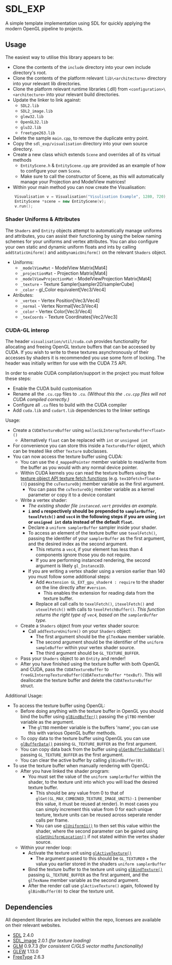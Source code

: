 # SDL_EXP
A simple template implementation using SDL for quickly applying the modern OpenGL pipeline to projects.

## Usage
The easiest way to utilise this library appears to be:
* Clone the contents of the `include` directory into your own include directory's root.
* Clone the contents of the platform relevant `lib\<architecture>` directory into your relevant lib directories.
* Clone the platform relevant runtime libraries (.dll) from `<configuration>\<architecture>` into your relevant build directories.
* Update the linker to link against:
  * `SDL2.lib`
  * `SDL2_image.lib`
  * `glew32.lib`
  * `OpenGL32.lib`
  * `glu32.lib`
  * `freetype263.lib`
* Delete the sample `main.cpp`, to remove the duplicate entry point.
* Copy the `sdl_exp/visualisation` directory into your own source directory.
* Create a new class which extends `Scene` and overrides all of its virtual methods 
  * `EntityScene.h` & `EntityScene.cpp` are provided as an example of how to configure your own `Scene`.
  * Make sure to call the constructor of Scene, as this will automatically manage your Projection and ModelView matrices!
* Within your main method you can now create the Visualisation:
```C++
    Visualisation v = Visualisation("Visulisation Example", 1280, 720);
    EntityScene *scene = new EntityScene(v);
    v.run();
```

### Shader Uniforms & Attributes
The `Shaders` and `Entity` objects attempt to automatically manage uniforms and attributes, you can assist their functioning by using the below naming schemes for your uniforms and vertex attributes. You can also configure your own static and dynamic uniform floats and ints by calling `addStaticUniform()` and `addDynamicUniform()` on the relevant `Shaders` object.

* Uniforms:
  * `_modelViewMat` - ModelView Matrix[Mat4]
  * `_projectionMat` - Projection Matrix[Mat4]
  * `_modelViewProjectionMat` - ModelViewProjection Matrix[Mat4]
  * `_texture` - Texture Sampler[sampler2D/samplerCube]
  * `_color` - gl_Color equivalent[Vec3/Vec4]
* Atributes:
  * `_vertex` - Vertex Position[Vec3/Vec4]
  * `_normal` - Vertex Normal[Vec3/Vec4]
  * `_color` - Vertex Color[Vec3/Vec4]
  * `_texCoords` - Texture Coordinates[Vec2/Vec3]

### CUDA-GL interop

The header `visualisation/util/cuda.cuh` provides functionality for allocating and freeing OpenGL texture buffers that can be accessed by CUDA. 
If you wish to write to these textures asynchronously of their accesses by shaders it is recommended you use some form of locking.
The header was initially written for use with the CUDA 7.5 API.

In order to enable CUDA compilation/support in the project you must follow these steps:
* Enable the CUDA build customisation
* Rename all the `.cu.cpp` files to `.cu`. *(Without this the `.cu.cpp` files will not CUDA compiled correctly.)*
* Configure all `.cu` files to build with the CUDA compiler
* Add `cuda.lib` and `cudart.lib` dependencies to the linker settings

Usage:
* Create a `CUDATextureBuffer` using `mallocGLInteropTextureBuffer<float>()`
  * Alternatively `float` can be replaced with `int` or `unsigned int`
* For convenience you can store this inside a `TextureBuffer` object, which can be treated like other `Texture` subclasses.
* You can now access the texture buffer using CUDA:
  * You can use the `d_mappedPointer` member variable to read/write from the buffer as you would with any normal device pointer.
  * Within CUDA kernels you can read the texture buffers using  the [texture object API texture fetch functions](http://docs.nvidia.com/cuda/cuda-c-programming-guide/index.html#texture-object-api-appendix) (e.g. `tex1Dfetch<float4>()`) passing the `cuTextureObj` member variable as the first argument.
    * You can pass the `cuTextureObj` member variable as a kernel parameter or copy it to a device constant
  * Write a vertex shader:
    * *The existing shader file `instanced.vert` provides an example.*
	* **`i` and `u` respectively should be prepended to `samplerBuffer`, `texelFetch()` and `vec4` in the following steps if you are using `int` or `unsigned int` data instead of the default `float`.**
	* Declare a `uniform samplerBuffer` sampler inside your shader.
	* To access an element of the texture buffer use `texelFetch()`, passing the identifer of your `samplerBuffer` as the first argument, and the desired index as the second argument.
	  * This returns a `vec4`, if your element has less than 4 components ignore those you do not require.
	  * If you are performing instanced rendering, the second argument is likely `gl_InstanceID`.  
    * If you are writing a vertex shader using a version earlier than 140 you must follow some additional steps:
	  * Add `#extension GL_EXT_gpu_shader4 : require` to the shader on the line directly after `#version`.
        * This enables the extension for reading data from the texture buffer.
      * Replace all call calls to `texelFetch()`, `itexelFetch()` and `utexelFetch()` with calls to `texelFetchBuffer()`. *This function returns the right type of `vec4`, based on the `samplerBuffer` type.*
  * Create a `Shaders` object from your vertex shader source:
    * Call `addTextureUniform()` on your `Shaders` object:
        * The first argument should be the `glTexName` member variable.
        * The second argument should be the identifier of the `uniform sampleBuffer` within your vertex shader source.
        * The third argument should be `GL_TEXTURE_BUFFER`.
  * Pass your `Shaders` object to an `Entity` and render!
  * After you have finished using the texture buffer with both OpenGL and CUDA, pass the `CUDATextureBuffer` to `freeGLInteropTextureBuffer(CUDATextureBuffer *texBuf)`. This will deallocate the texture buffer and delete the `CUDATextureBuffer` struct.

Additional Usage:
* To access the texture buffer using OpenGL:
  * Before doing anything with the texture buffer in OpenGL you should bind the buffer using [`glBindBuffer()`](https://www.opengl.org/sdk/docs/man/html/glBindBuffer.xhtml) passing the `glTBO` member variable as the argument.
    * The `glTBO` member variable is the buffers 'name', you can use this with various OpenGL buffer methods.
  * To copy data to the texture buffer using OpenGL you can use [`glBufferData()`](https://www.opengl.org/sdk/docs/man/html/glBufferData.xhtml) passing `GL_TEXTURE_BUFFER` as the first argument.
  * You can copy data back from the buffer using [`glGetBufferSubData()`](https://www.opengl.org/sdk/docs/man/html/glGetBufferSubData.xhtml) passing `GL_TEXTURE_BUFFER` as the first argument.
  * You can clear the active buffer by calling `glBindBuffer(0)`.
* To use the texture buffer when manually rendering with OpenGL:
  * After you have linked the shader program:
    * You must set the value of the `uniform samplerBuffer` within the shader, to the texture unit into which you will load the desired texture buffer.
      * This should be any value from 0 to that of `glGet(GL_MAX_COMBINED_TEXTURE_IMAGE_UNITS)-1` (remember this value, it must be reused at render). In most cases you can simply increment this value from 0 for each unique texture, texture units can be reused across seperate render calls per frame.
      * You can use [`glUniform1i()`](https://www.opengl.org/sdk/docs/man/html/glUniform.xhtml) to then set this value within the shader, where the second parameter can be gained using [`glGetUniformLocation()`](https://www.opengl.org/sdk/docs/man/docbook4/xhtml/glGetUniformLocation.xml) if not stated within the vertex shader source.
  * Within your render loop:
    * Activate the texture unit using [`glActiveTexture()`](https://www.opengl.org/sdk/docs/man/docbook4/xhtml/glActiveTexture.xml)
      * The argument passed to this should be `GL_TEXTURE0` + the value you earlier stored in the shaders `uniform samplerBuffer` 
    * Bind the texture buffer to the texture unit using [`glBindTexture()`](https://www.opengl.org/sdk/docs/man/docbook4/xhtml/glBindTexture.xml) passing `GL_TEXTURE_BUFFER` as the first argument, and the `glTexName` member variable as the second argument.
    * After the render call use `glActiveTexture()` again, followed by `glBindBuffer(0)` to clear the texture unit.

## Dependencies
All dependent libraries are included within the repo, licenses are available on their relevant websites.

* [SDL](https://www.libsdl.org/) 2.4.0
* [SDL_image](https://www.libsdl.org/projects/SDL_image/) 2.0.1 *(for texture loading)*
* [GLM](http://glm.g-truc.net/) 0.9.7.3 *(for consistent C/GLS vector maths functionality)*
* [GLEW](http://glew.sourceforge.net/) 1.13.0
* [FreeType](http://www.freetype.org/) 2.6.3
